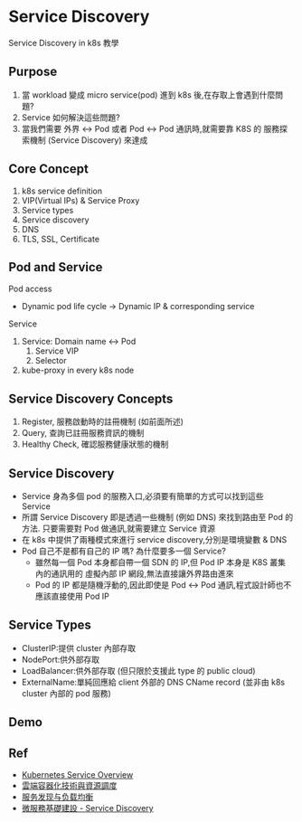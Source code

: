# Service Discovery

Service Discovery in k8s 教學

## Purpose

1. 當 workload 變成 micro service(pod) 進到 k8s 後,在存取上會遇到什麼問題?
2. Service 如何解決這些問題?
3. 當我們需要 外界 <-> Pod 或者 Pod <-> Pod 通訊時,就需要靠 K8S 的 服務探索機制 (Service Discovery) 來達成

## Core Concept

1. k8s service definition
2. VIP(Virtual IPs) & Service Proxy
3. Service types
4. Service discovery
5. DNS
6. TLS, SSL, Certificate

## Pod and Service

Pod access

* Dynamic pod life cycle -> Dynamic IP & corresponding service

Service

1. Service: Domain name <-> Pod
   1. Service VIP
   2. Selector
2. kube-proxy in every k8s node

## Service Discovery Concepts

1. Register, 服務啟動時的註冊機制 (如前面所述)
2. Query, 查詢已註冊服務資訊的機制
3. Healthy Check, 確認服務健康狀態的機制

## Service Discovery

* Service 身為多個 pod 的服務入口,必須要有簡單的方式可以找到這些 Service
* 所謂 Service Discovery 即是透過一些機制 (例如 DNS) 來找到路由至 Pod 的方法. 只要需要對 Pod 做通訊,就需要建立 Service 資源
* 在 k8s 中提供了兩種模式來進行 service discovery,分別是環境變數 & DNS
* Pod 自己不是都有自己的 IP 嗎? 為什麼要多一個 Service?
  * 雖然每一個 Pod 本身都自帶一個 SDN 的 IP,但 Pod IP 本身是 K8S 叢集內的通訊用的 虛擬內部 IP 網段,無法直接讓外界路由進來
  * Pod 的 IP 都是隨機浮動的,因此即使是 Pod <-> Pod 通訊,程式設計師也不應該直接使用 Pod IP

## Service Types

* ClusterIP:提供 cluster 內部存取
* NodePort:供外部存取
* LoadBalancer:供外部存取 (但只限於支援此 type 的 public cloud)
* ExternalName:單純回應給 client 外部的 DNS CName record (並非由 k8s cluster 內部的 pod 服務)

## Demo

## Ref

* [Kubernetes Service Overview](https://godleon.github.io/blog/Kubernetes/k8s-Service-Overview/)
* [雲端容器化技術與資源調度](https://www.profyu.com/course/cloud-container-k8s-service.html)
* [服务发现与负载均衡](https://jimmysong.io/kubernetes-handbook/practice/service-discovery-and-loadbalancing.html)
* [微服務基礎建設 - Service Discovery](https://columns.chicken-house.net/2017/12/31/microservice9-servicediscovery/)
